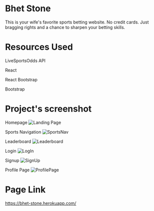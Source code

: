 # Bhet Stone

This is your wife's favorite sports betting website. No credit cards. Just bragging rights and a chance to sharpen your betting skills.

# Resources Used

LiveSportsOdds API

React

React Bootstrap

Bootstrap

# Project's screenshot

Homepage
![Landing Page](../bussin-betters/client/public/assets/img/homepage.jpg)

Sports Navigation
![SportsNav](../bussin-betters/client/public/assets/img/sportnav.png)

Leaderboard
![Leaderboard](../bussin-betters/client/public/assets/img/leaderboard.png)

Login
![LogIn](../bussin-betters/client/public/assets/img/login.jpg)

Signup
![SignUp](../bussin-betters/client/public/assets/img/signup.jpg)

Profile Page
![ProfilePage](../bussin-betters/client/public/assets/img/profile.png)

# Page Link

https://bhet-stone.herokuapp.com/